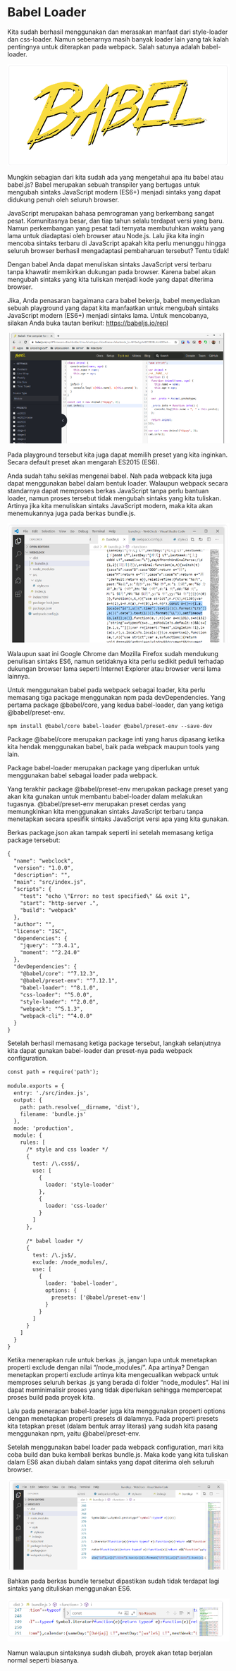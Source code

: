 # Babel Loader
Kita sudah berhasil menggunakan dan merasakan manfaat dari style-loader dan css-loader. Namun sebenarnya masih banyak loader lain yang tak kalah pentingnya untuk diterapkan pada webpack. Salah satunya adalah babel-loader. 

![Alt text](image-12.png)

Mungkin sebagian dari kita sudah ada yang mengetahui apa itu babel atau babel.js? Babel merupakan sebuah transpiler yang bertugas untuk mengubah sintaks JavaScript modern (ES6+) menjadi sintaks yang dapat didukung penuh oleh seluruh browser.

JavaScript merupakan bahasa pemrograman yang berkembang sangat pesat. Komunitasnya besar, dan tiap tahun selalu terdapat versi yang baru. Namun perkembangan yang pesat tadi ternyata membutuhkan waktu yang lama untuk diadaptasi oleh browser atau Node.js. Lalu jika kita ingin mencoba sintaks terbaru di JavaScript apakah kita perlu menunggu hingga seluruh browser berhasil mengadaptasi pembaharuan tersebut? Tentu tidak! 

Dengan babel Anda dapat menuliskan sintaks JavaScript versi terbaru tanpa khawatir memikirkan dukungan pada browser. Karena babel akan mengubah sintaks yang kita tuliskan menjadi kode yang dapat diterima browser.

Jika, Anda penasaran bagaimana cara babel bekerja, babel menyediakan sebuah playground yang dapat kita manfaatkan untuk mengubah sintaks JavaScript modern (ES6+) menjadi sintaks lama. Untuk mencobanya, silakan Anda buka tautan berikut: https://babeljs.io/repl

![Alt text](image-13.png)

Pada playground tersebut kita juga dapat memilih preset yang kita inginkan. Secara default preset akan mengarah ES2015 (ES6).

Anda sudah tahu sekilas mengenai babel. Nah pada webpack kita juga dapat menggunakan babel dalam bentuk loader. Walaupun webpack secara standarnya dapat memproses berkas JavaScript tanpa perlu bantuan loader, namun proses tersebut tidak mengubah sintaks yang kita tuliskan. Artinya jika kita menuliskan sintaks JavaScript modern, maka kita akan menemukannya juga pada berkas bundle.js.

![Alt text](image-14.png)

Walaupun saat ini Google Chrome dan Mozilla Firefox sudah mendukung penulisan sintaks ES6, namun setidaknya kita perlu sedikit peduli terhadap dukungan browser lama seperti Internet Explorer atau browser versi lama lainnya.

Untuk menggunakan babel pada webpack sebagai loader, kita perlu memasang tiga package menggunakan npm pada devDependencies. Yang pertama package @babel/core, yang kedua babel-loader, dan yang ketiga @babel/preset-env.

```
npm install @babel/core babel-loader @babel/preset-env --save-dev
```

Package @babel/core merupakan package inti yang harus dipasang ketika kita hendak menggunakan babel, baik pada webpack maupun tools yang lain.

Package babel-loader merupakan package yang diperlukan untuk menggunakan babel sebagai loader pada webpack.

Yang terakhir package @babel/preset-env merupakan package preset yang akan kita gunakan untuk membantu babel-loader dalam melakukan tugasnya. @babel/preset-env merupakan preset cerdas yang memungkinkan kita menggunakan sintaks JavaScript terbaru tanpa menetapkan secara spesifik sintaks JavaScript versi apa yang kita gunakan.

Berkas package.json akan tampak seperti ini setelah memasang ketiga package tersebut:

```
{
  "name": "webclock",
  "version": "1.0.0",
  "description": "",
  "main": "src/index.js",
  "scripts": {
    "test": "echo \"Error: no test specified\" && exit 1",
    "start": "http-server .",
    "build": "webpack"
  },
  "author": "",
  "license": "ISC",
  "dependencies": {
    "jquery": "^3.4.1",
    "moment": "^2.24.0"
  },
  "devDependencies": {
    "@babel/core": "^7.12.3",
    "@babel/preset-env": "^7.12.1",
    "babel-loader": "^8.1.0",
    "css-loader": "^5.0.0",
    "style-loader": "^2.0.0",
    "webpack": "^5.1.3",
    "webpack-cli": "^4.0.0"
  }
}
```

Setelah berhasil memasang ketiga package tersebut, langkah selanjutnya kita dapat gunakan babel-loader dan preset-nya pada webpack configuration.

```
const path = require('path');
 
module.exports = {
  entry: './src/index.js',
  output: {
    path: path.resolve(__dirname, 'dist'),
    filename: 'bundle.js'
  },
  mode: 'production',
  module: {
    rules: [
      /* style and css loader */
      {
        test: /\.css$/,
        use: [
          {
            loader: 'style-loader'
          },
          {
            loader: 'css-loader'
          }
        ]
      },
      
      /* babel loader */
      {
        test: /\.js$/,
        exclude: /node_modules/,
        use: [
          {
            loader: 'babel-loader',
            options: {
              presets: ['@babel/preset-env']
            }
          }
        ]
      }
    ]
  }
}
```

Ketika menerapkan rule untuk berkas .js, jangan lupa untuk menetapkan properti exclude dengan nilai “/node_modules/”. Apa artinya? Dengan menetapkan properti exclude artinya kita mengecualikan webpack untuk memproses seluruh berkas .js yang berada di folder “node_modules”. Hal ini dapat meminimalisir proses yang tidak diperlukan sehingga mempercepat proses build pada proyek kita.  

Lalu pada penerapan babel-loader juga kita menggunakan properti options dengan menetapkan properti presets di dalamnya. Pada properti presets kita tetapkan preset (dalam bentuk array literas) yang sudah kita pasang menggunakan npm, yaitu @babel/preset-env.

Setelah menggunakan babel loader pada webpack configuration, mari kita coba build dan buka kembali berkas bundle.js. Maka kode yang kita tuliskan dalam ES6 akan diubah dalam sintaks yang dapat diterima oleh seluruh browser.



![Alt text](image-15.png)

Bahkan pada berkas bundle tersebut dipastikan sudah tidak terdapat lagi sintaks yang dituliskan menggunakan ES6.

![Alt text](image-16.png)

Namun walaupun sintaksnya sudah diubah, proyek akan tetap berjalan normal seperti biasanya.